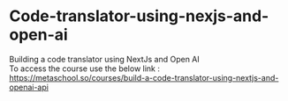 # Code-translator-using-nexjs-and-open-ai
Building a code translator using NextJs and Open AI \
To access the course use the below link :
https://metaschool.so/courses/build-a-code-translator-using-nextjs-and-openai-api
